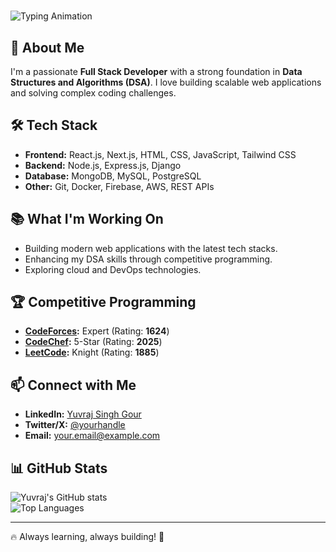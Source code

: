 # <p align="center">
  <img src="https://readme-typing-svg.herokuapp.com?font=Fira+Code&weight=600&size=24&pause=1000&color=F7F7F7&center=true&vCenter=true&width=500&lines=Hi%2C+I'm+Yuvraj+Singh+Gour!;Full+Stack+Developer;Competitive+Programmer" alt="Typing Animation" />
</p>

## 🚀 About Me
I'm a passionate **Full Stack Developer** with a strong foundation in **Data Structures and Algorithms (DSA)**. I love building scalable web applications and solving complex coding challenges.

## 🛠️ Tech Stack
- **Frontend:** React.js, Next.js, HTML, CSS, JavaScript, Tailwind CSS  
- **Backend:** Node.js, Express.js, Django  
- **Database:** MongoDB, MySQL, PostgreSQL  
- **Other:** Git, Docker, Firebase, AWS, REST APIs  

## 📚 What I'm Working On
- Building modern web applications with the latest tech stacks.  
- Enhancing my DSA skills through competitive programming.  
- Exploring cloud and DevOps technologies.  

## 🏆 Competitive Programming
- **[CodeForces](https://codeforces.com/profile/yourhandle):** Expert (Rating: **1624**)  
- **[CodeChef](https://www.codechef.com/users/yourhandle):** 5-Star (Rating: **2025**)  
- **[LeetCode](https://leetcode.com/yourhandle/):** Knight (Rating: **1885**)  

## 📫 Connect with Me
- **LinkedIn:** [Yuvraj Singh Gour](https://www.linkedin.com/in/yuvraj-singh-gour-214424241/)  
- **Twitter/X:** [@yourhandle](https://twitter.com/yourhandle)  
- **Email:** your.email@example.com  

## 📊 GitHub Stats
![Yuvraj's GitHub stats](https://github-readme-stats.vercel.app/api?username=yuv5120&show_icons=true&theme=radical)  
![Top Languages](https://github-readme-stats.vercel.app/api/top-langs/?username=yuv5120&layout=compact&theme=radical)  

---
🔥 Always learning, always building! 🚀

